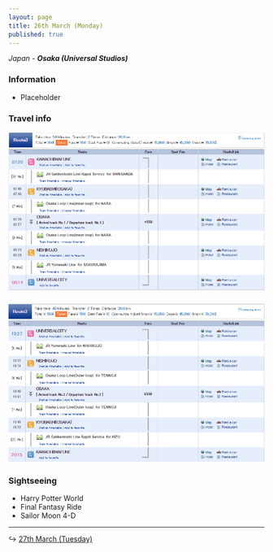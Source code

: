 ```yaml
---
layout: page
title: 26th March (Monday)
published: true
---
```


*Japan - **Osaka (Universal Studios)***

### Information

* Placeholder

### Travel info

![](/uploads/versions/kawachitouniversal---x----879-545x---.PNG)

### ![](/uploads/versions/universaltokawachi---x----877-542x---.PNG)

### Sightseeing

* Harry Potter World
* Final Fantasy Ride
* Sailor Moon 4-D

---

↪ [27th March (Tuesday)](/days/week3/27mar)